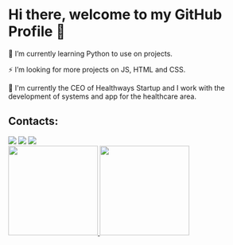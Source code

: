 # Hi there, welcome to my GitHub Profile 👋
🌱 I’m currently learning Python to use on projects.

⚡ I’m looking for more projects on JS, HTML and CSS.

🔭 I'm currently the CEO of Healthways Startup and I work with the development of systems and app for the healthcare area.

## Contacts:
<div>
<a href="https://instagram.com/dev.carolb" target="_blank"><img src="https://img.shields.io/badge/-Instagram-%23E4405F?style=for-the-badge&logo=instagram&logoColor=white" target="_blank"></a>
<a href = "mailto:carolbarrosowork@gmail.com"><img src="https://img.shields.io/badge/Gmail-D14836?style=for-the-badge&logo=gmail&logoColor=white" target="_blank"></a>
<a href="https://www.linkedin.com/in/carol-barroso" target="_blank"><img src="https://img.shields.io/badge/-LinkedIn-%230077B5?style=for-the-badge&logo=linkedin&logoColor=white" target="_blank"></a>   
</div>

<div>
<a href="https://github.com/tolbarroso">
<img height="180em" src="https://github-readme-stats.vercel.app/api/top-langs/?username=tolbarroso&layout=compact&langs_count=7&theme=dracula"/>
<img height="180em" src="https://github-readme-stats.vercel.app/api?username=tolbarroso&show_icons=true&theme=dracula&include_all_commits=true&count_private=true"/>
</div>
